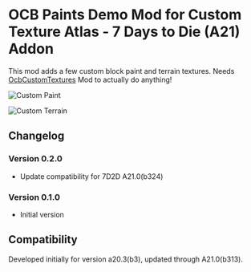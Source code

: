 # OCB Paints Demo Mod for Custom Texture Atlas  - 7 Days to Die (A21) Addon

This mod adds a few custom block paint and terrain textures.
Needs [OcbCustomTextures][1] Mod to actually do anything!

![Custom Paint](Screens/custom-paint.jpg)

![Custom Terrain](Screens/custom-terrain.jpg)

## Changelog

### Version 0.2.0

- Update compatibility for 7D2D A21.0(b324)

### Version 0.1.0

- Initial version

## Compatibility

Developed initially for version a20.3(b3), updated through A21.0(b313).

[1]: https://github.com/OCB7D2D/OcbCustomTextures
